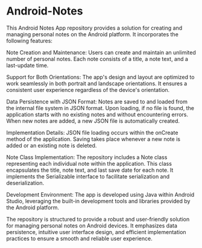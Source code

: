 # Android-Notes
This Android Notes App repository provides a solution for creating and managing personal notes on the Android platform. It incorporates the following features:

Note Creation and Maintenance: Users can create and maintain an unlimited number of personal notes. Each note consists of a title, a note text, and a last-update time.

Support for Both Orientations: The app's design and layout are optimized to work seamlessly in both portrait and landscape orientations. It ensures a consistent user experience regardless of the device's orientation.

Data Persistence with JSON Format: Notes are saved to and loaded from the internal file system in JSON format. Upon loading, if no file is found, the application starts with no existing notes and without encountering errors. When new notes are added, a new JSON file is automatically created.

Implementation Details: JSON file loading occurs within the onCreate method of the application. Saving takes place whenever a new note is added or an existing note is deleted.

Note Class Implementation: The repository includes a Note class representing each individual note within the application. This class encapsulates the title, note text, and last save date for each note. It implements the Serializable interface to facilitate serialization and deserialization.

Development Environment: The app is developed using Java within Android Studio, leveraging the built-in development tools and libraries provided by the Android platform.

The repository is structured to provide a robust and user-friendly solution for managing personal notes on Android devices. It emphasizes data persistence, intuitive user interface design, and efficient implementation practices to ensure a smooth and reliable user experience.
